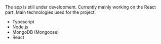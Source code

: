 The app is still under development. Currently mainly working on the React part.
Main technologies used for the project:
- Typescript
- Node.js
- MongoDB (Mongoose)
- React